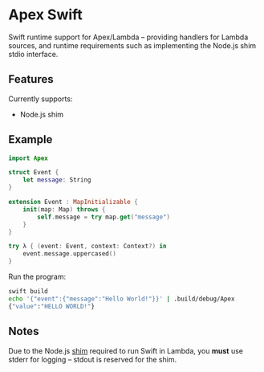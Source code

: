 # Apex Swift

Swift runtime support for Apex/Lambda – providing handlers for Lambda sources, and runtime requirements such as implementing the Node.js shim stdio interface.

## Features

Currently supports:

- Node.js shim

## Example

```swift
import Apex

struct Event {
    let message: String
}

extension Event : MapInitializable {
    init(map: Map) throws {
        self.message = try map.get("message")
    }
}

try λ { (event: Event, context: Context?) in
    event.message.uppercased()
}
```

Run the program:

```sh
swift build
echo '{"event":{"message":"Hello World!"}}' | .build/debug/Apex
{"value":"HELLO WORLD!"}
```

## Notes

 Due to the Node.js [shim](http://apex.run/#understanding-the-shim) required to run Swift in Lambda, you __must__ use stderr for logging – stdout is reserved for the shim.
